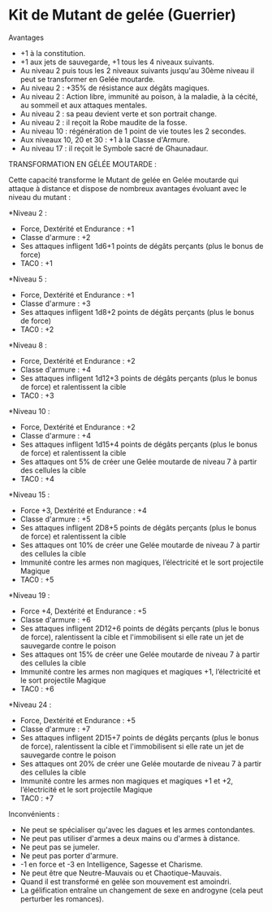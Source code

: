 # Kit de Mutant de gelée (Guerrier)
Avantages

- +1 à la constitution.
- +1 aux jets de sauvegarde, +1 tous les 4 niveaux suivants.
- Au niveau 2 puis tous les 2 niveaux suivants jusqu'au 30ème niveau il peut se transformer en Gelée moutarde.
- Au niveau 2 : +35% de résistance aux dégâts magiques.
- Au niveau 2 : Action libre, immunité au poison, à la maladie, à la cécité, au sommeil et aux attaques mentales.
- Au niveau 2 : sa peau devient verte et son portrait change.
- Au niveau 2 : il reçoit la Robe maudite de la fosse.
- Au niveau 10 : régénération de 1 point de vie toutes les 2 secondes.
- Aux niveaux 10, 20 et 30 : +1 à la Classe d'Armure.
- Au niveau 17 : il reçoit le Symbole sacré de Ghaunadaur.

TRANSFORMATION EN GÉLÉE MOUTARDE :

Cette capacité transforme le Mutant de gelée en Gelée moutarde qui attaque à distance et dispose de nombreux avantages évoluant avec le niveau du mutant :
   
 *Niveau 2 : 
- Force, Dextérité et Endurance : +1
- Classe d'armure : +2
- Ses attaques infligent 1d6+1 points de dégâts perçants (plus le bonus de force)
- TAC0 : +1

 *Niveau 5 : 
- Force, Dextérité et Endurance : +1
- Classe d'armure : +3
- Ses attaques infligent 1d8+2 points de dégâts perçants (plus le bonus de force)
- TAC0 : +2

 *Niveau 8 : 
- Force, Dextérité et Endurance : +2
- Classe d'armure : +4
- Ses attaques infligent 1d12+3 points de dégâts perçants (plus le bonus de force) et ralentissent la cible
- TAC0 : +3
                   
 *Niveau 10 : 
- Force, Dextérité et Endurance : +2
- Classe d'armure : +4
- Ses attaques infligent 1d15+4 points de dégâts perçants (plus le bonus de force) et ralentissent la cible
- Ses attaques ont 5% de créer une Gelée moutarde de niveau 7 à partir des cellules la cible
- TAC0 : +4

 *Niveau 15 : 
- Force +3, Dextérité et Endurance : +4
- Classe d'armure : +5
- Ses attaques infligent 2D8+5 points de dégâts perçants (plus le bonus de force) et ralentissent la cible
- Ses attaques ont 10% de créer une Gelée moutarde de niveau 7 à partir des cellules la cible
- Immunité contre les armes non magiques, l’électricité et le sort projectile Magique
- TAC0 : +5

 *Niveau 19 :  
- Force +4, Dextérité et Endurance : +5
- Classe d'armure : +6
- Ses attaques infligent 2D12+6 points de dégâts perçants (plus le bonus de force), ralentissent la cible et l'immobilisent si elle rate un jet de sauvegarde contre le poison
- Ses attaques ont 15% de créer une Gelée moutarde de niveau 7 à partir des cellules la cible
- Immunité contre les armes non magiques et magiques +1, l’électricité et le sort projectile Magique
- TAC0 : +6

 *Niveau 24 : 
- Force, Dextérité et Endurance : +5
- Classe d'armure : +7
- Ses attaques infligent 2D15+7 points de dégâts perçants (plus le bonus de force), ralentissent la cible et l'immobilisent si elle rate un jet de sauvegarde contre le poison
- Ses attaques ont 20% de créer une Gelée moutarde de niveau 7 à partir des cellules la cible
- Immunité contre les armes non magiques et magiques +1 et +2, l’électricité et le sort projectile Magique
- TAC0 : +7

Inconvénients :

- Ne peut se spécialiser qu'avec les dagues et les armes contondantes.
- Ne peut pas utiliser d'armes a deux mains ou d'armes à distance.
- Ne peut pas se jumeler.
- Ne peut pas porter d'armure.
- -1 en force et -3 en Intelligence, Sagesse et Charisme.
- Ne peut être que Neutre-Mauvais ou et Chaotique-Mauvais.
- Quand il est transformé en gelée son mouvement est amoindri.
- La gélification entraîne un changement de sexe en androgyne (cela peut perturber les romances).  

